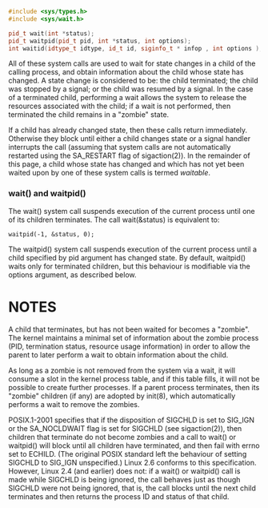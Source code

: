```cpp
#include <sys/types.h> 
#include <sys/wait.h> 

pid_t wait(int *status); 
pid_t waitpid(pid_t pid, int *status, int options); 
int waitid(idtype_t idtype, id_t id, siginfo_t * infop , int options );
```

All of these system calls are used to wait for state changes in a child of the calling process, and obtain information about the child whose state has changed. A state change is considered to be: the child terminated; the child was stopped by a signal; or the child was resumed by a signal. In the case of a terminated child, performing a wait allows the system to release the resources associated with the child; if a wait is not performed, then terminated the child remains in a "zombie" state.

If a child has already changed state, then these calls return immediately. Otherwise they block until either a child changes state or a signal handler interrupts the call (assuming that system calls are not automatically restarted using the SA_RESTART flag of sigaction(2)). In the remainder of this page, a child whose state has changed and which has not yet been waited upon by one of these system calls is termed _waitable_.

### wait() and waitpid()

The wait() system call suspends execution of the current process until one of its children terminates. The call wait(&status) is equivalent to:

```
waitpid(-1, &status, 0);
```

The waitpid() system call suspends execution of the current process until a child specified by pid argument has changed state. By default, waitpid() waits only for terminated children, but this behaviour is modifiable via the options argument, as described below.

# NOTES

A child that terminates, but has not been waited for becomes a "zombie". The kernel maintains a minimal set of information about the zombie process (PID, termination status, resource usage information) in order to allow the parent to later perform a wait to obtain information about the child.

As long as a zombie is not removed from the system via a wait, it will consume a slot in the kernel process table, and if this table fills, it will not be possible to create further processes. If a parent process terminates, then its "zombie" children (if any) are adopted by init(8), which automatically performs a wait to remove the zombies.

POSIX.1-2001 specifies that if the disposition of SIGCHLD is set to SIG_IGN or the SA_NOCLDWAIT flag is set for SIGCHLD (see sigaction(2)), then children that terminate do not become zombies and a call to wait() or waitpid() will block until all children have terminated, and then fail with errno set to ECHILD. (The original POSIX standard left the behaviour of setting SIGCHLD to SIG_IGN unspecified.) Linux 2.6 conforms to this specification. However, Linux 2.4 (and earlier) does not: if a wait() or waitpid() call is made while SIGCHLD is being ignored, the call behaves just as though SIGCHLD were not being ignored, that is, the call blocks until the next child terminates and then returns the process ID and status of that child.


